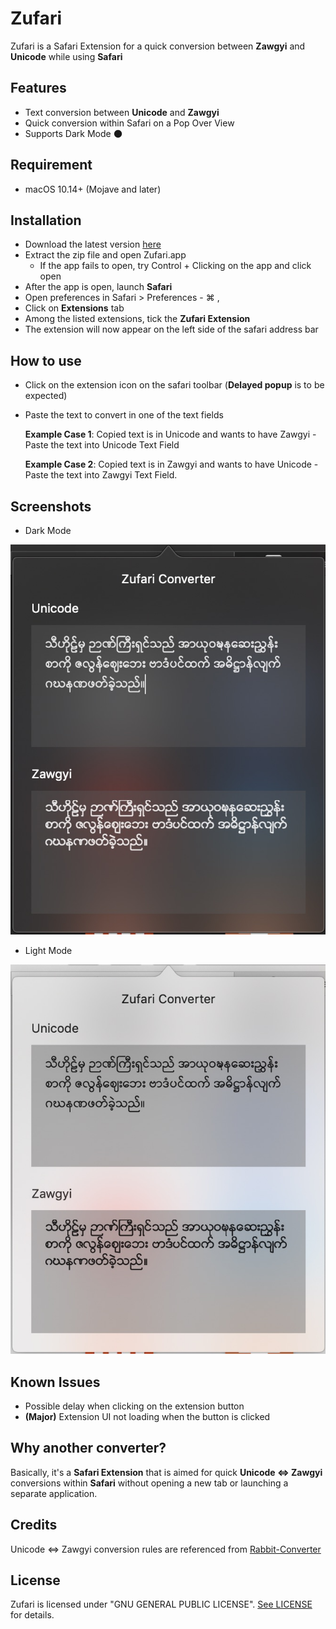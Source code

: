 # Zufari
Zufari is a Safari Extension for a quick conversion between **Zawgyi** and **Unicode** while using **Safari**

## Features
- Text conversion between **Unicode** and **Zawgyi**
- Quick conversion within Safari on a Pop Over View
- Supports Dark Mode 🌑

## Requirement
- macOS 10.14+ (Mojave and later)

## Installation
- Download the latest version [here](https://github.com/bupstan/Zufari/releases/)
- Extract the zip file and open Zufari.app
	- If the app fails to open, try Control + Clicking on the app and click open
- After the app is open, launch **Safari**
- Open preferences in Safari > Preferences - ⌘ ,
- Click on **Extensions** tab
- Among the listed extensions, tick the **Zufari Extension**
- The extension will now appear on the left side of the safari address bar

## How to use
- Click on the extension icon on the safari toolbar (**Delayed popup** is to be expected)
- Paste the text to convert in one of the text fields
		 
	**Example Case 1**: Copied text is in Unicode and wants to have Zawgyi
		 - Paste the text into Unicode Text Field
		 
	
	**Example Case 2**: Copied text is in Zawgyi and wants to have Unicode
		 - Paste the text into Zawgyi Text Field.

## Screenshots
- Dark Mode

![Dark Mode](screenshots/A4EB65E6-9A64-485A-9A38-5713E9E49014.jpeg)
- Light Mode

![Light Mode](screenshots/B7353193-CDF9-4306-B897-0310C11E6C26.jpeg)

## Known Issues
- Possible delay when clicking on the extension button
- **(Major)** Extension UI not loading when the button is clicked

## Why another converter?
Basically, it's a **Safari Extension** that is aimed for quick **Unicode <=> Zawgyi** conversions within **Safari** without opening a new tab or launching a separate application.

## Credits
Unicode <=> Zawgyi conversion rules are referenced from [Rabbit-Converter](https://github.com/Rabbit-Converter/Rabbit)

## License
Zufari is licensed under "GNU GENERAL PUBLIC LICENSE". [See LICENSE](https://github.com/bupstan/Zufari/blob/master/LICENSE) for details.
